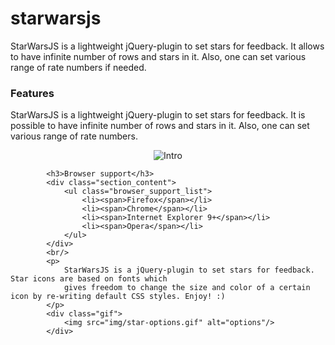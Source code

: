 <style>
.markdown-body img {
	border: 2px solid red;
}
</style>
# starwarsjs
StarWarsJS is a lightweight jQuery-plugin to set stars for feedback. 
It allows to have infinite number of rows and stars in it. 
Also, one can set various range of rate numbers if needed.

<section class="features">
            <h3>Features</h3>
            <p>
                StarWarsJS is a lightweight jQuery-plugin to set stars for feedback.
                It is possible to have infinite number of rows and stars in it.
                Also, one can set various range of rate numbers. 
            </p> 
            <div>
                        <p style="text-align: center;">
<img src="https://cloud.githubusercontent.com/assets/2904795/18429852/be8d0efe-78e6-11e6-8aeb-3cc2ac8c9abe.gif" alt="Intro">
</p>
            </div>

            
            <h3>Browser support</h3>
            <div class="section_content">
                <ul class="browser_support_list">
                    <li><span>Firefox</span></li>
                    <li><span>Chrome</span></li>
                    <li><span>Internet Explorer 9+</span></li>
                    <li><span>Opera</span></li>
                </ul>
            </div>
            <br/>
            <p>
                StarWarsJS is a jQuery-plugin to set stars for feedback. Star icons are based on fonts which
                gives freedom to change the size and color of a certain icon by re-writing default CSS styles. Enjoy! :)
            </p>
            <div class="gif">
                <img src="img/star-options.gif" alt="options"/>
            </div>
</section>
